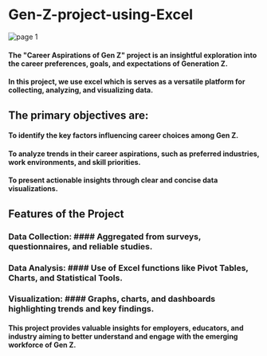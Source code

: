 # Gen-Z-project-using-Excel


![page 1](https://github.com/user-attachments/assets/1dc3e76e-4b0e-4806-a3f0-5b5f90a21168)

#### The "Career Aspirations of Gen Z" project is an insightful exploration into the career preferences, goals, and expectations of Generation Z.

#### In this project,  we use excel which is serves as a versatile platform for collecting, analyzing, and visualizing data. 

## The primary objectives are:

#### To identify the key factors influencing career choices among Gen Z.
#### To analyze trends in their career aspirations, such as preferred industries, work environments, and skill priorities.
#### To present actionable insights through clear and concise data visualizations.

## Features of the Project

### Data Collection: #### Aggregated from surveys, questionnaires, and reliable studies.
### Data Analysis: #### Use of Excel functions like Pivot Tables, Charts, and Statistical Tools.
### Visualization: #### Graphs, charts, and dashboards highlighting trends and key findings.
#### This project provides valuable insights for employers, educators, and industry aiming to better understand and engage with the emerging workforce of Gen Z.



